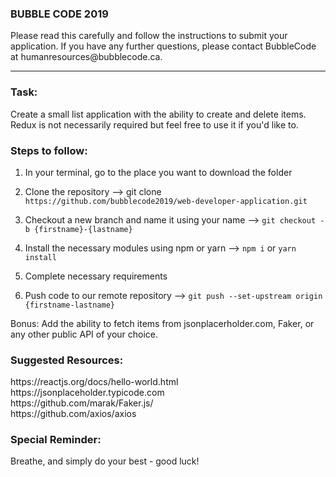 <h3>BUBBLE CODE 2019</h3>
Please read this carefully and follow the instructions to submit your application.
If you have any further questions, please contact BubbleCode at humanresources@bubblecode.ca.

<hr />

<h3>Task:</h3>
Create a small list application with the ability to create and delete items. <br />
Redux is not necessarily required but feel free to use it if you'd like to.

<h3>Steps to follow:</h3>

1. In your terminal, go to the place you want to download the folder

2. Clone the repository --> git clone `https://github.com/bubblecode2019/web-developer-application.git`

3. Checkout a new branch and name it using your name  --> `git checkout -b {firstname}-{lastname}`

4. Install the necessary modules using npm or yarn --> `npm i` or `yarn install`

5. Complete necessary requirements

6. Push code to our remote repository --> `git push --set-upstream origin {firstname-lastname}`

Bonus:
Add the ability to fetch items from jsonplacerholder.com, Faker, or any other public API of your choice.

<h3>Suggested Resources:</h3>
https://reactjs.org/docs/hello-world.html <br />
https://jsonplaceholder.typicode.com <br />
https://github.com/marak/Faker.js/ <br />
https://github.com/axios/axios <br />

<h3>Special Reminder:</h3>
Breathe, and simply do your best - good luck!

